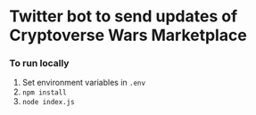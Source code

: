 # Twitter bot to send updates of Cryptoverse Wars Marketplace

### To run locally
1. Set environment variables in `.env`
2. `npm install`
3. `node index.js`
